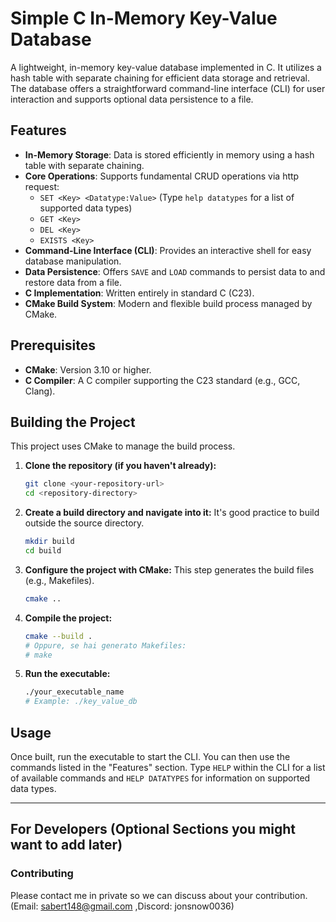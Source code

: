       
# Simple C In-Memory Key-Value Database

A lightweight, in-memory key-value database implemented in C. It utilizes a hash table with separate chaining for efficient data storage and retrieval. The database offers a straightforward command-line interface (CLI) for user interaction and supports optional data persistence to a file.

## Features

*   **In-Memory Storage**: Data is stored efficiently in memory using a hash table with separate chaining.
*   **Core Operations**: Supports fundamental CRUD operations via http request:
    *   `SET <Key> <Datatype:Value>` (Type `help datatypes` for a list of supported data types)
    *   `GET <Key>`
    *   `DEL <Key>`
    *   `EXISTS <Key>`
*   **Command-Line Interface (CLI)**: Provides an interactive shell for easy database manipulation.
*   **Data Persistence**: Offers `SAVE` and `LOAD` commands to persist data to and restore data from a file.
*   **C Implementation**: Written entirely in standard C (C23).
*   **CMake Build System**: Modern and flexible build process managed by CMake.

## Prerequisites

*   **CMake**: Version 3.10 or higher.
*   **C Compiler**: A C compiler supporting the C23 standard (e.g., GCC, Clang).

## Building the Project

This project uses CMake to manage the build process.

1.  **Clone the repository (if you haven't already):**
    ```bash
    git clone <your-repository-url>
    cd <repository-directory>
    ```

2.  **Create a build directory and navigate into it:**
    It's good practice to build outside the source directory.
    ```bash
    mkdir build
    cd build
    ```

3.  **Configure the project with CMake:**
    This step generates the build files (e.g., Makefiles).
    ```bash
    cmake ..
    ```

4.  **Compile the project:**
    ```bash
    cmake --build .
    # Oppure, se hai generato Makefiles:
    # make
    ```

5.  **Run the executable:**
    ```bash
    ./your_executable_name
    # Example: ./key_value_db
    ```

## Usage

Once built, run the executable to start the CLI. You can then use the commands listed in the "Features" section. Type `HELP` within the CLI for a list of available commands and `HELP DATATYPES` for information on supported data types.

---

## For Developers (Optional Sections you might want to add later)

### Contributing
Please contact me in private so we can discuss about your contribution. (Email: sabert148@gmail.com ,Discord: jonsnow0036)
    
